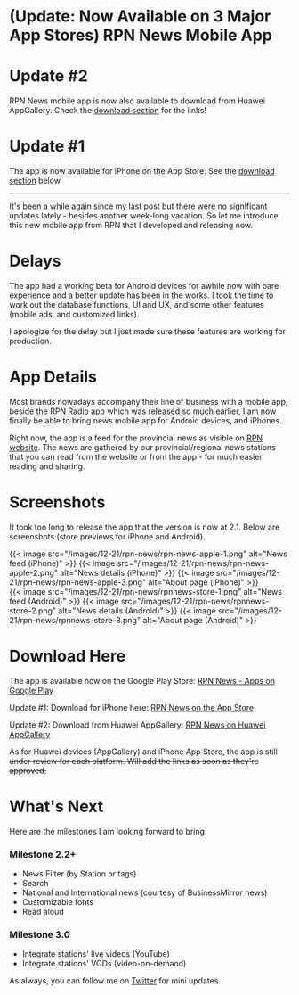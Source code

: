 # (Update: Now Available on 3 Major App Stores) RPN News Mobile App


# Update #2

RPN News mobile app is now also available to download from Huawei AppGallery. Check the <a href="#download-here">download section</a> for the links!

# Update #1

The app is now available for iPhone on the App Store. See the <a href="#download-here">download section</a> below.

<hr >

It's been a while again since my last post but there were no significant updates lately - besides another week-long vacation. So let me introduce this new mobile app from RPN that I developed and releasing now.

# Delays

The app had a working beta for Android devices for awhile now with bare experience and a better update has been in the works. I took the time to work out the database functions, UI and UX, and some other features (mobile ads, and customized links).

I apologize for the delay but I just made sure these features are working for production.

# App Details

Most brands nowadays accompany their line of business with a mobile app, beside the [RPN Radio app](https://tunein.rpnradio.com/download) which was released so much earlier, I am now finally be able to bring news mobile app for Android devices, and iPhones.

Right now, the app is a feed for the provincial news as visible on [RPN website](https://rpnradio.com/category/provincial-news/). The news are gathered by our provincial/regional news stations that you can read from the website or from the app - for much easier reading and sharing.

# Screenshots

It took too long to release the app that the version is now at 2.1. Below are screenshots (store previews for iPhone and Android).

<style>

div#gallery-rpn-news {
   display: flex;
    flex-wrap: wrap;
    justify-content: center;
}

div#gallery-rpn-news a {
  width: 20%;
  margin: 2px;
}

</style>

<div id="gallery-rpn-news">
{{< image src="/images/12-21/rpn-news/rpn-news-apple-1.png" alt="News feed (iPhone)" >}}
{{< image src="/images/12-21/rpn-news/rpn-news-apple-2.png" alt="News details (iPhone)"  >}}
{{< image src="/images/12-21/rpn-news/rpn-news-apple-3.png" alt="About page (iPhone)" >}}
</div>

<div id="gallery-rpn-news">
{{< image src="/images/12-21/rpn-news/rpnnews-store-1.png" alt="News feed (Android)" >}}
{{< image src="/images/12-21/rpn-news/rpnnews-store-2.png" alt="News details (Android)" >}}
{{< image src="/images/12-21/rpn-news/rpnnews-store-3.png" alt="About page (Android)" >}}
</div>

# Download Here

The app is available now on the Google Play Store: [RPN News - Apps on Google Play](https://play.google.com/store/apps/details?id=com.rpnradio.news&hl=en&gl=US)

Update #1: Download for iPhone here: [RPN News on the App Store](https://apps.apple.com/app/id1590143546)

Update #2: Download from Huawei AppGallery: [RPN News on Huawei AppGallery](https://appgallery.huawei.com/app/C105053423)

<del>As for Huawei devices (AppGallery) and iPhone App Store, the app is still under review for each platform. Will add the links as soon as they're approved.</del>

# What's Next

Here are the milestones I am looking forward to bring:

### Milestone 2.2+

- News Filter (by Station or tags)
- Search
- National and International news (courtesy of BusinessMirror news)
- Customizable fonts
- Read aloud

### Milestone 3.0

- Integrate stations' live videos (YouTube)
- Integrate stations' VODs (video-on-demand)

As always, you can follow me on [Twitter](https://twitter.com/reddvid) for mini updates.

